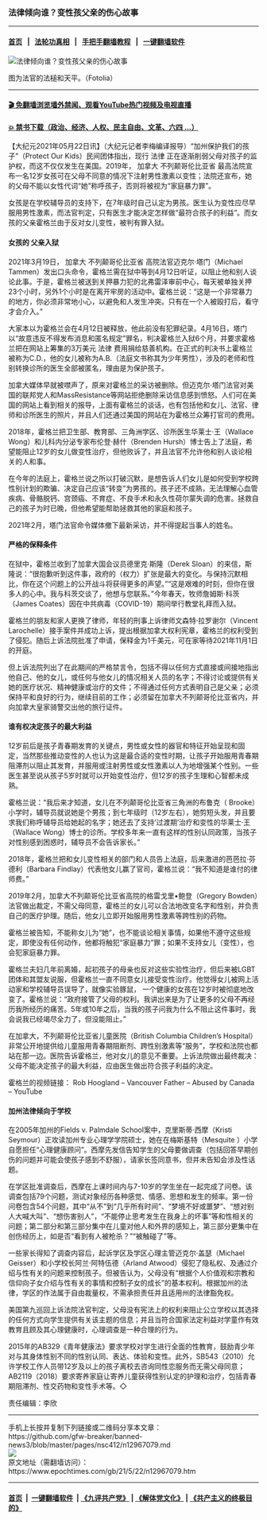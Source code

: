 ### 法律倾向谁？变性孩父亲的伤心故事
------------------------

#### [首页](https://github.com/gfw-breaker/banned-news3/blob/master/README.md) &nbsp;&nbsp;|&nbsp;&nbsp; [法轮功真相](https://github.com/begood0513/basic/blob/master/README.md)  &nbsp;&nbsp;|&nbsp;&nbsp; [手把手翻墙教程](https://github.com/gfw-breaker/guides/wiki)  &nbsp;&nbsp;|&nbsp;&nbsp; [一键翻墙软件](https://github.com/gfw-breaker/nogfw/blob/master/README.md)  



<div><img alt="法律倾向谁？变性孩父亲的伤心故事" class="attachment-djy_600_400 size-djy_600_400 wp-post-image" src="https://i.epochtimes.com/assets/uploads/2021/05/id12967113-Fotolia_59193608_Subscription_L-600x400.jpg"/>
<div class="caption">
 <p>
  图为法官的法槌和天平。（Fotolia）
 </p>
</div></div><hr/>

#### [ 🎬  免翻墙浏览墙外禁闻、观看YouTube热门视频及电视直播](https://github.com/gfw-breaker/HelloWorld)

#### [ 💥  禁书下载（政治、经济、人权、民主自由、文革、六四 ...）](https://github.com/gfw-breaker/books/blob/master/README.md)

<div><p>
 【大纪元2021年05月22日讯】（大纪元记者李梅编译报导）“加州保护我们的孩子”（Protect Our Kids）民间团体指出，现行
 <ok href="https://www.epochtimes.com/gb/tag/%E6%B3%95%E5%BE%8B.html">
  法律
 </ok>
 正在逐渐削弱父母对孩子的监护权，而这不仅仅发生在美国。2019年，
 <ok href="https://www.epochtimes.com/gb/tag/%E5%8A%A0%E6%8B%BF%E5%A4%A7.html">
  加拿大
 </ok>
 <ok href="https://www.epochtimes.com/gb/tag/%E4%B8%8D%E5%88%97%E9%A2%A0%E5%93%A5%E4%BC%A6%E6%AF%94%E4%BA%9A%E7%9C%81.html">
  不列颠哥伦比亚省
 </ok>
 最高法院宣布一名12岁女孩可在父母不同意的情况下注射男性激素以变性；法院还宣布，她的父母不能以女性代词“她”称呼孩子，否则将被视为“家庭暴力罪”。
</p>
<p>
 女孩是在学校辅导员的支持下，在7年级时自己认定为男孩。医生认为变性应尽早服用男性激素，而法官判定，只有医生才能决定怎样做“最符合孩子的利益”。而女孩的父亲霍格兰由于反对女儿变性，被判有罪入狱。
</p>
<h4>
 女孩的
 <ok href="https://www.epochtimes.com/gb/tag/%E7%88%B6%E4%BA%B2%E5%85%A5%E7%8B%B1.html">
  父亲入狱
 </ok>
</h4>
<p>
 2021年3月19日，
 <ok href="https://www.epochtimes.com/gb/tag/%E5%8A%A0%E6%8B%BF%E5%A4%A7.html">
  加拿大
 </ok>
 <ok href="https://www.epochtimes.com/gb/tag/%E4%B8%8D%E5%88%97%E9%A2%A0%E5%93%A5%E4%BC%A6%E6%AF%94%E4%BA%9A%E7%9C%81.html">
  不列颠哥伦比亚省
 </ok>
 高院法官迈克尔·塔门（Michael Tammen）发出口头命令，霍格兰需在狱中等到4月12日听证，以阻止他和别人谈论此事。于是，霍格兰被送到关押暴力犯的北弗雷泽审前中心，每天被单独关押23个小时，另外1个小时是在离开牢房的活动中。霍格兰说：“这是一个非常暴力的地方，你必须非常地小心，以避免和人发生冲突。只有在一个人被殴打后，看守才会介入。”
</p>
<p>
 大家本以为霍格兰会在4月12日被释放，他此前没有犯罪纪录。4月16日，塔门以“故意违反不得发布消息和匿名规定”罪名，判决霍格兰入狱6个月，并要求霍格兰把在网站上筹集的3万美元
 <ok href="https://www.epochtimes.com/gb/tag/%E6%B3%95%E5%BE%8B.html">
  法律
 </ok>
 费用捐给慈善机构。在正式的判决书上霍格兰被称为C.D.，他的女儿被称为A.B.（法庭文书称其为少年男性），涉及的老师和性别转换诊所的医生全部被匿名，理由是为保护孩子。
</p>
<p>
 加拿大媒体早就被噤声了，原来对霍格兰的采访被删除。但迈克尔·塔门法官对美国的联邦党人和MassResistance等网站拒绝删除采访信息感到愤怒。人们可在美国的网站上看到相关的报导，上面有霍格兰的谈话，也有包括他和女儿、法官、律师和诊所医生的照片，并且人们还通过美国的网站在为霍格兰众筹打官司的费用。
</p>
<p>
 2018年，霍格兰把卫生部、教育部、三角洲学区、诊所医生华莱士·王（Wallace Wong）和儿科内分泌专家布伦登·赫什（Brenden Hursh）博士告上了法庭，希望能阻止12岁的女儿做变性治疗，但他败诉了，并且法官不允许他和别人谈论相关的人和事。
</p>
<p>
 在今年的法庭上，霍格兰说之所以打破沉默，是想告诉人们女儿是如何受到学校跨性别计划的欺骗、决定自己应该“转变”为男孩的。孩子还不成熟，无法理解心血管疾病、骨骼脱钙、宫颈癌、不育症、不良手术和永久性荷尔蒙失调的危害。拯救自己的孩子为时已晚，但他希望能帮助拯救其他的家庭和孩子。
</p>
<p>
 2021年2月，塔门法官命令媒体撤下最新采访，并不得提起当事人的姓名。
</p>
<h4>
 严格的保释条件
</h4>
<p>
 在狱中，霍格兰收到了加拿大国会议员德里克·斯隆（Derek Sloan）的来信，斯隆说：“很抱歉听到这件事，政府的（权力）扩张是最大的变化。与保持沉默相比，你在这个问题上的公开战斗将获得更多的声望。”“这是艰难的时刻，但你在很多人的心中。我与科茨交谈了，他想与您联系。”今年春天，牧师詹姆斯·科茨（James Coates）因在中共病毒（COVID-19）期间举行教堂礼拜而入狱。
</p>
<p>
 霍格兰的朋友和家人更换了律师，年轻的刑事上诉律师文森特·拉罗谢尔（Vincent Larochelle）接手案件并成功上诉，提出根据加拿大权利宪章，霍格兰的权利受到了侵犯。随后上诉法院批准了申请，保释金为1千美元，可在家等待2021年11月1日的开庭。
</p>
<p>
 但上诉法院列出了在此期间的严格禁言令，包括不得以任何方式直接或间接地指出他自己、他的女儿，或任何与他女儿的情况相关人员的名字；不得讨论或提供有关她的医疗状况、精神健康或治疗的文件；不得通过任何方式表明自己是父亲；必须保持平和良好的行为，继续目前的工作；必须留在加拿大不列颠哥伦比亚省内，并向加拿大皇家骑警交出他的旅行证件。
</p>
<h4>
 谁有权决定孩子的最大利益
</h4>
<p>
 12岁前后是孩子青春期发育的关键点，男性或女性的器官和特征开始呈现和固定，当然那些推动变性的人也认为这是最合适的变性时期，让孩子开始服用青春期阻滞剂以阻止其发育，并服用或注射男性或女性激素以人为地增强某个性别。一些医生甚至说从孩子5岁时就可以开始变性治疗，但12岁的孩子生理和心智都未成熟。
</p>
<p>
 霍格兰说：“我后来才知道，女儿在不列颠哥伦比亚省三角洲的布鲁克（ Brooke）小学时，辅导员就说她是个男孩；到七年级时（12岁左右），她剪短头发，并且要求我们称呼辅导员给她起的名字；她还去了支持‘过渡期’治疗和变性的华莱士·王（Wallace Wong）博士的诊所。学校多年来一直有这样的性别认同政策，当孩子对性别感到困惑时，辅导员不会告诉家长。”
</p>
<p>
 2018年，霍格兰把和女儿变性相关的部门和人员告上法庭，后来激进的芭芭拉·芬德利（Barbara Findlay）代表他女儿赢了官司，霍格兰说：“我不知道是谁付的律师费。”
</p>
<p>
 2019年2月，加拿大不列颠哥伦比亚省高院的格雷戈里•鲍登（Gregory Bowden）法官做出裁定，不需父母同意，霍格兰的女儿可以合法地改变名字和性别，并负责自己的医疗护理。随后，他女儿立即开始服用男性激素等跨性别的药物。
</p>
<p>
 霍格兰被告知，不能称女儿为“她”，也不能谈论相关事情，如果他不遵守这些规定，即使没有任何动作，他都将触犯“家庭暴力”罪；如果不支持女儿（变性），也会犯家庭暴力罪。
</p>
<p>
 霍格兰夫妇几年前离婚，起初孩子的母亲也反对这些实验性治疗，但后来被LGBT团体和其盟友说服，但霍格兰一直不同意女儿接受变性治疗。他觉得女儿被网上活动家和学校辅导员误导了，就像实验豚鼠， 一个健康的女孩在12岁时被彻底地改变了。霍格兰说：“政府接管了父母的权利。我讲出来是为了让更多的父母不再经历我所经历的痛苦。5年或10年之后，当我的孩子问我为什么不阻止这件事时，我会说我已经竭尽全力了，但没能阻止。”
</p>
<p>
 在加拿大，不列颠哥伦比亚省儿童医院（British Columbia Children’s Hospital）非常公开地提供给儿童服用青春期阻断剂、跨性别激素等“服务”，学校和法院也都站在那一边。医院告诉霍格兰，他对女儿的意见不重要。上诉法院做出最终裁决：父母不能决定孩子的最大利益，应由医生做出符合孩子利益的决定。
</p>
<p>
 霍格兰的视频链接：
 <ok href="https://www.youtube.com/watch?v=aUMUXkVfba0&amp;t=197s">
  Rob Hoogland – Vancouver Father – Abused by Canada – YouTube
 </ok>
</p>
<h4>
 加州法律倾向于学校
</h4>
<p>
 在2005年加州的Fields v. Palmdale School案中，克里斯蒂·西摩（Kristi Seymour）正攻读加州专业心理学学院硕士，她在在梅斯基特（Mesquite ）小学自愿担任“心理健康顾问”。西摩先发信告知学生的父母要做调查（包括回答早期创伤的问题并可能会使孩子感到不舒服），请家长签同意书，但并未告知会涉及性话题。
</p>
<p>
 在学区批准调查后，西摩在上课时间内与7-10岁的学生坐在一起完成了问卷。该调查包括79个问题，测试对象经历各种感觉、情感、思想和发生的频率。第一份问卷包含54个问题，其中“从不”到“几乎所有时间”、“梦境不好或噩梦”、“想对别人大喊大叫”、“想伤害别人”，“不能停止思考发生在我身上的坏事”等和性相关的问题；第二部分和第三部分集中在儿童对他人和外界的感知上，第三部分更集中在创伤经历上，如是否“看到有人被枪杀？”“被触碰了”等。
</p>
<p>
 一些家长得知了调查内容后，起诉学区及学区心理主管迈克尔·盖瑟（Michael Geisser）和小学校长阿兰·阿特伍德（Arland Atwood）侵犯了隐私权、及通过介绍与性有关的问题来控制孩子。但被告认为，父母没有“根据个人价值观和宗教和信仰向子女介绍与性有关的事情和控制子女的成长”的基本权利。根据加州的法律，学区的作法属于自由裁量权，不需承担责任并且适用州的法律豁免权。
</p>
<p>
 美国第九巡回上诉法院法官判定，父母没有宪法上的权利来阻止公立学校以其选择的任何方式向学生提供有关该主题的信息；并且当符合国家法定利益对学童作有效教育且顾及其心理健康时，心理调查是一种合理的行为。
</p>
<p>
 2015年的AB329《青年健康法》要求学校对学生进行全面的性教育，鼓励青少年对与其身体性别不同的性别认同、表达、体验和变性。此外，SB543（2010）允许学校工作人员带12岁及以上的孩子离校去咨询同性恋服务而无需父母同意；AB2119（2018）要求寄养家庭让寄养儿童获得性别认定的护理和治疗，包括青春期阻滞剂、性交药物和变性手术等。◇
</p>
<p>
 责任编辑：李欣
</p>
</div>
<hr/>
手机上长按并复制下列链接或二维码分享本文章：<br/>
https://github.com/gfw-breaker/banned-news3/blob/master/pages/nsc412/n12967079.md <br/>
<a href='https://github.com/gfw-breaker/banned-news3/blob/master/pages/nsc412/n12967079.md'><img src='https://github.com/gfw-breaker/banned-news3/blob/master/pages/nsc412/n12967079.md.png'/></a> <br/>
原文地址（需翻墙访问）：https://www.epochtimes.com/gb/21/5/22/n12967079.htm


------------------------
#### [首页](https://github.com/gfw-breaker/banned-news3/blob/master/README.md) &nbsp;|&nbsp; [一键翻墙软件](https://github.com/gfw-breaker/nogfw/blob/master/README.md) &nbsp;| [《九评共产党》](https://github.com/gfw-breaker/9ping.md/blob/master/README.md#九评之一评共产党是什么) | [《解体党文化》](https://github.com/gfw-breaker/jtdwh.md/blob/master/README.md) | [《共产主义的终极目的》](https://github.com/gfw-breaker/gczydzjmd.md/blob/master/README.md)


<img src='http://gfw-breaker.win/banned-news3/pages/nsc412/n12967079.md' width='0px' height='0px'/>